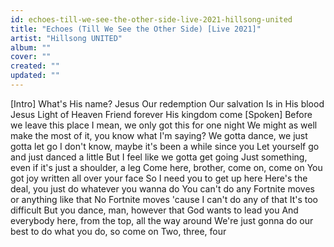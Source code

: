 ```yaml
---
id: echoes-till-we-see-the-other-side-live-2021-hillsong-united
title: "Echoes (Till We See the Other Side) [Live 2021]"
artist: "Hillsong UNITED"
album: ""
cover: ""
created: ""
updated: ""
---
```


[Intro]
What's His name?
Jesus
Our redemption
Our salvation
Is in His blood
Jesus
Light of Heaven
Friend forever
His kingdom come
[Spoken]
Before we leave this place
I mean, we only got this for one night
We might as well make the most of it, you know what I'm saying?
We gotta dance, we just gotta let go
I don't know, maybe it's been a while since you
Let yourself go and just danced a little
But I feel like we gotta get going
Just something, even if it's just a shoulder, a lеg
Come here, brothеr, come on, come on
You got joy written all over your face
So I need you to get up here
Here's the deal, you just do whatever you wanna do
You can't do any Fortnite moves or anything like that
No Fortnite moves 'cause I can't do any of that
It's too difficult
But you dance, man, however that God wants to lead you
And everybody here, from the top, all the way around
We're just gonna do our best to do what you do, so come on
Two, three, four
